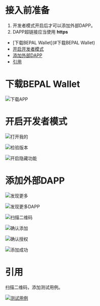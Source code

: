 # 接入前准备


1. 开发者模式开启后才可以添加外部DAPP。
2. DAPP超链接应当使用 **https**


- [下载BEPAL Wallet](#下载BEPAL Wallet)
- [开启开发者模式](#开启开发者模式)
- [添加外部DAPP](#添加外部DAPP)
- [引用](#引用)



# 下载BEPAL Wallet

![下载APP](images/app/download.png)

# 开启开发者模式

![打开我的](images/app/3.1.1/001_owner.PNG)

![检验版本](images/app/3.1.1/002_checkVersion.PNG)

![开启隐藏功能](images/app/3.1.1/003_about.PNG)

# 添加外部DAPP

![发现更多](images/app/3.1.1/004_discovery.PNG)

![发现更多DAPP](images/app/3.1.1/005_moreDapp.PNG)

![扫描二维码](images/app/3.1.1/006_scanf.PNG)

![确认添加](images/app/3.1.1/007_add.PNG)

![确认授权](images/app/3.1.1/008_authorization.PNG)

![添加成功](images/app/3.1.1/009_ending.PNG)

# 引用

扫描二维码，添加测试用例。

[![测试用例](images/app/3.1.1/000_qrcode.png)](https://testdapp.bepal.pro/)




